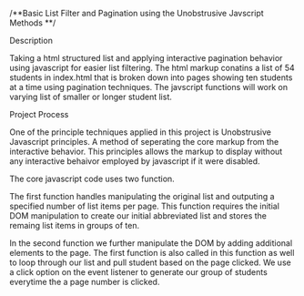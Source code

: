 /**Basic List Filter and Pagination using the Unobstrusive Javscript Methods **/

Description

Taking a html structured list and applying interactive pagination behavior using javascript for easier list filtering. 
The html markup conatins a list of 54 students in index.html that is broken down into pages showing ten students at 
a time using pagination techniques. The javscript functions will work on varying list of smaller or longer student list. 

Project Process

One of the principle techniques applied in this project is Unobstrusive Javascript principles. A method of seperating the 
core markup from the interactive behavior. This principles allows the markup to display without any interactive behaivor 
employed by javascript if it were disabled. 

The core javascript code uses two function. 

The first function handles manipulating the original list and outputing a specified number of list items per page. This function requires the initial DOM manipulation to create our initial abbreviated list and stores the remaing list items in groups of ten.

In the second function we further manipulate the DOM by adding additional elements to the page. The first function is also called in this function as well to loop through our list and pull student based on the page clicked. We use a click option on the event listener to generate our group of students everytime the a page number is clicked. 
 
